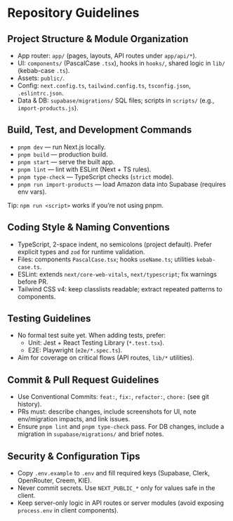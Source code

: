 # Repository Guidelines

## Project Structure & Module Organization
- App router: `app/` (pages, layouts, API routes under `app/api/*`).
- UI: `components/` (PascalCase `.tsx`), hooks in `hooks/`, shared logic in `lib/` (kebab-case `.ts`).
- Assets: `public/`.
- Config: `next.config.ts`, `tailwind.config.ts`, `tsconfig.json`, `.eslintrc.json`.
- Data & DB: `supabase/migrations/` SQL files; scripts in `scripts/` (e.g., `import-products.js`).

## Build, Test, and Development Commands
- `pnpm dev` — run Next.js locally.
- `pnpm build` — production build.
- `pnpm start` — serve the built app.
- `pnpm lint` — lint with ESLint (Next + TS rules).
- `pnpm type-check` — TypeScript checks (`strict` mode).
- `pnpm run import-products` — load Amazon data into Supabase (requires env vars).

Tip: `npm run <script>` works if you’re not using pnpm.

## Coding Style & Naming Conventions
- TypeScript, 2-space indent, no semicolons (project default). Prefer explicit types and `zod` for runtime validation.
- Files: components `PascalCase.tsx`; hooks `useName.ts`; utilities `kebab-case.ts`.
- ESLint: extends `next/core-web-vitals`, `next/typescript`; fix warnings before PR.
- Tailwind CSS v4: keep classlists readable; extract repeated patterns to components.

## Testing Guidelines
- No formal test suite yet. When adding tests, prefer:
  - Unit: Jest + React Testing Library (`*.test.tsx`).
  - E2E: Playwright (`e2e/*.spec.ts`).
- Aim for coverage on critical flows (API routes, `lib/*` utilities).

## Commit & Pull Request Guidelines
- Use Conventional Commits: `feat:`, `fix:`, `refactor:`, `chore:` (see git history).
- PRs must: describe changes, include screenshots for UI, note env/migration impacts, and link issues.
- Ensure `pnpm lint` and `pnpm type-check` pass. For DB changes, include a migration in `supabase/migrations/` and brief notes.

## Security & Configuration Tips
- Copy `.env.example` to `.env` and fill required keys (Supabase, Clerk, OpenRouter, Creem, KIE).
- Never commit secrets. Use `NEXT_PUBLIC_*` only for values safe in the client.
- Keep server-only logic in API routes or server modules (avoid exposing `process.env` in client components).

